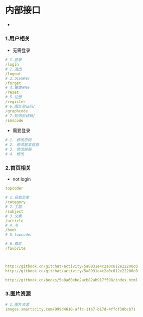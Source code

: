 # 内部接口

* 
### 1.用户相关

* 无需登录

```yaml
# 1.登录
/login
# 2.退出
/logout
# 3.忘记密码
/forget
# 4.重置密码
/reset
# 5.注册
/register
# 6.图形验证码/
/graphcode
# 7.短信验证码/
/smscode

```

* 需要登录

```yaml
# 1. 修改密码
# 2. 修改基本信息
# 3. 修改邮箱
# 4. 修改
```

### 2.首页相关

* not login

```yaml
topcoder

# 1.获取菜单
/category
# 2.主题
/subject
# 3.文章
/article
# 4.书
/book
# 5.topcoder

# 6.喜欢
/favorite



http://gitbook.cn/gitchat/activity/5a8931e4c2a0c612e22206c0
http://gitbook.cn/gitchat/activity/5a8931e4c2a0c612e22206c0

http://gitbook.cn/books/5a8a60ebe2acb82ab917f598/index.html


```

### 3.图片资源

```yaml
# 1.图片资源
images.smartscity.com/999d4610-affc-11e7-b17d-4ffcf38bcb71
```



